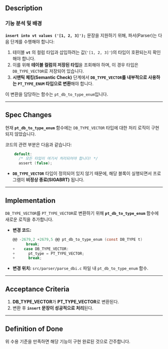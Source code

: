 ## Description

### 기능 분석 및 배경

**`insert into vt values ('[1, 2, 3]');`** 문장을 지원하기 위해, 파서(Parser)는 다음 단계를 수행해야 합니다:

1. 테이블 **`vt`** 의 컬럼 타입과 삽입하려는 값(`'[1, 2, 3]'`)의 타입이 호환되는지 확인해야 합니다.
2. 이를 위해 **테이블 컬럼의 저장된 타입**을 조회해야 하며, 이 경우 타입은 `DB_TYPE_VECTOR`로 저장되어 있습니다.
3. **시맨틱 체킹(Semantic Check)** 단계에서 **`DB_TYPE_VECTOR`를 내부적으로 사용하는 `PT_TYPE_ENUM` 타입으로 변환**해야 합니다.

이 변환을 담당하는 함수는 `pt_db_to_type_enum`입니다.

---

## Spec Changes

현재 **`pt_db_to_type_enum`** 함수에는 `DB_TYPE_VECTOR` 타입에 대한 처리 로직이 구현되지 않았습니다.

코드의 관련 부분은 다음과 같습니다:

```c
    default:
      /* 모든 타입이 여기서 처리되어야 합니다! */
      assert (false);
```

- **`DB_TYPE_VECTOR`** 타입이 정의되어 있지 않기 때문에, 해당 블록이 실행되면서 프로그램이 **비정상 종료(SIGABRT)** 됩니다.

---

## Implementation

`DB_TYPE_VECTOR`를 `PT_TYPE_VECTOR`로 변환하기 위해 **`pt_db_to_type_enum`** 함수에 새로운 로직을 추가합니다.

- **변경 코드:**

  ```c
  @@ -2679,2 +2679,5 @@ pt_db_to_type_enum (const DB_TYPE t)
        break;
  +    case DB_TYPE_VECTOR:
  +      pt_type = PT_TYPE_VECTOR;
  +      break;
  ```

- **변경 위치:**
  `src/parser/parse_dbi.c` 파일 내 `pt_db_to_type_enum` 함수.

---

## Acceptance Criteria

1. **DB_TYPE_VECTOR**가 **PT_TYPE_VECTOR**로 변환된다.
2. 변환 후 **`insert` 문장이 성공적으로 처리**된다.

---

## Definition of Done

위 수용 기준을 만족하면 해당 기능이 구현 완료된 것으로 간주합니다.
